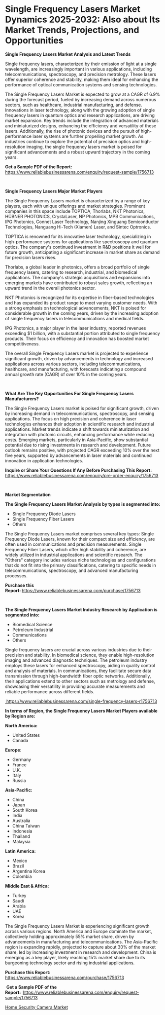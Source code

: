 <p><h1>Single Frequency Lasers Market Dynamics 2025-2032: Also about Its Market Trends, Projections, and Opportunities</h1></p><p><strong>Single Frequency Lasers Market Analysis and Latest Trends</strong></p>
<p><p>Single frequency lasers, characterized by their emission of light at a single wavelength, are increasingly important in various applications, including telecommunications, spectroscopy, and precision metrology. These lasers offer superior coherence and stability, making them ideal for enhancing the performance of optical communication systems and sensing technologies.</p><p>The Single Frequency Lasers Market is expected to grow at a CAGR of 6.9% during the forecast period, fueled by increasing demand across numerous sectors, such as healthcare, industrial manufacturing, and defense. Innovations in laser technology, along with the growing adoption of single frequency lasers in quantum optics and research applications, are driving market expansion. Key trends include the integration of advanced materials and miniaturized designs, enhancing the efficiency and versatility of these lasers. Additionally, the rise of photonic devices and the pursuit of high-performance laser systems are further propelling market growth. As industries continue to explore the potential of precision optics and high-resolution imaging, the single frequency lasers market is poised for significant advancements and a robust upward trajectory in the coming years.</p></p>
<p><strong>Get a Sample PDF of the Report:&nbsp;</strong> <a href="https://www.reliablebusinessarena.com/enquiry/request-sample/1756713?utm_campaign=1891&utm_medium=2&utm_source=Github&utm_content=ia&utm_term=06042025&utm_id=single-frequency-lasers">https://www.reliablebusinessarena.com/enquiry/request-sample/1756713</a></p>
<p>&nbsp;</p>
<p><strong>Single Frequency Lasers Major Market Players</strong></p>
<p><p>The Single Frequency Lasers market is characterized by a range of key players, each with unique offerings and market strategies. Prominent companies in this space include TOPTICA, Thorlabs, NKT Photonics, HÜBNER PHOTONICS, CrystaLaser, NP Photonics, MPB Communications, IPG Photonics, Connet Laser Technology, Nanjing Xinguang Semiconductor Technologies, Nanguang Hi-Tech (Xiamen) Laser, and Sintec Optronics.</p><p>TOPTICA is renowned for its innovative laser technology, specializing in high-performance systems for applications like spectroscopy and quantum optics. The company's continued investment in R&D positions it well for future growth, anticipating a significant increase in market share as demand for precision lasers rises.</p><p>Thorlabs, a global leader in photonics, offers a broad portfolio of single frequency lasers, catering to research, industrial, and biomedical applications. The company's strategic acquisitions and expansions into emerging markets have contributed to robust sales growth, reflecting an upward trend in the overall photonics sector.</p><p>NKT Photonics is recognized for its expertise in fiber-based technologies and has expanded its product range to meet varying customer needs. With a strong emphasis on technological advancements, NKT is poised for considerable growth in the coming years, driven by the increasing adoption of single frequency lasers in telecommunications and medical fields.</p><p>IPG Photonics, a major player in the laser industry, reported revenues exceeding $1 billion, with a substantial portion attributed to single frequency products. Their focus on efficiency and innovation has boosted market competitiveness.</p><p>The overall Single Frequency Lasers market is projected to experience significant growth, driven by advancements in technology and increased applications across various sectors, including telecommunications, healthcare, and manufacturing, with forecasts indicating a compound annual growth rate (CAGR) of over 10% in the coming years.</p></p>
<p>&nbsp;</p>
<p><strong>What Are The Key Opportunities For Single Frequency Lasers Manufacturers?</strong></p>
<p><p>The Single Frequency Lasers market is poised for significant growth, driven by increasing demand in telecommunications, spectroscopy, and sensing applications. The focus on high precision and coherence in laser technologies enhances their adoption in scientific research and industrial applications. Market trends indicate a shift towards miniaturization and integration with photonic circuits, enhancing performance while reducing costs. Emerging markets, particularly in Asia-Pacific, show substantial potential due to rising investments in research and development. Future outlook remains positive, with projected CAGR exceeding 10% over the next five years, supported by advancements in laser materials and continued innovation in application technologies.</p></p>
<p><strong>Inquire or Share Your Questions If Any Before Purchasing This Report:</strong> <a href="https://www.reliablebusinessarena.com/enquiry/pre-order-enquiry/1756713?utm_campaign=1891&utm_medium=2&utm_source=Github&utm_content=ia&utm_term=06042025&utm_id=single-frequency-lasers">https://www.reliablebusinessarena.com/enquiry/pre-order-enquiry/1756713</a></p>
<p>&nbsp;</p>
<p><strong>Market Segmentation</strong></p>
<p><strong>The Single Frequency Lasers Market Analysis by types is segmented into:</strong></p>
<p><ul><li>Single Frequency Diode Lasers</li><li>Single Frequency Fiber Lasers</li><li>Others</li></ul></p>
<p><p>The Single Frequency Lasers market comprises several key types: Single Frequency Diode Lasers, known for their compact size and efficiency, are often used in communications and precision measurements. Single Frequency Fiber Lasers, which offer high stability and coherence, are widely utilized in industrial applications and scientific research. The "Others" category includes various niche technologies and configurations that do not fit into the primary classifications, catering to specific needs in telecommunications, spectroscopy, and advanced manufacturing processes.</p></p>
<p><strong>Purchase this Report:&nbsp;</strong><a href="https://www.reliablebusinessarena.com/purchase/1756713?utm_campaign=1891&utm_medium=2&utm_source=Github&utm_content=ia&utm_term=06042025&utm_id=single-frequency-lasers">https://www.reliablebusinessarena.com/purchase/1756713</a></p>
<p>&nbsp;</p>
<p><strong>The Single Frequency Lasers Market Industry Research by Application is segmented into:</strong></p>
<p><ul><li>Biomedical Science</li><li>Petroleum Industrial</li><li>Communications</li><li>Others</li></ul></p>
<p><p>Single frequency lasers are crucial across various industries due to their precision and stability. In biomedical science, they enable high-resolution imaging and advanced diagnostic techniques. The petroleum industry employs these lasers for enhanced spectroscopy, aiding in quality control and analysis of materials. In communications, they facilitate secure data transmission through high-bandwidth fiber optic networks. Additionally, their applications extend to other sectors such as metrology and defense, showcasing their versatility in providing accurate measurements and reliable performance across different fields.</p></p>
<p><a href="https://www.reliablebusinessarena.com/single-frequency-lasers-r1756713?utm_campaign=1891&utm_medium=2&utm_source=Github&utm_content=ia&utm_term=06042025&utm_id=single-frequency-lasers">&nbsp;https://www.reliablebusinessarena.com/single-frequency-lasers-r1756713</a></p>
<p><strong>In terms of Region, the Single Frequency Lasers Market Players available by Region are:</strong></p>
<p>
    <p> <strong> North America: </strong>
        <ul>
            <li>United States</li>
            <li>Canada</li>
        </ul>
        </p> 
    <p> <strong> Europe: </strong>
        <ul>
            <li>Germany</li>
            <li>France</li>
            <li>U.K.</li>
            <li>Italy</li>
            <li>Russia</li>
        </ul>
        </p> 
    <p> <strong> Asia-Pacific: </strong>
        <ul>
            <li>China</li>
            <li>Japan</li>
            <li>South Korea</li>
            <li>India</li>
            <li>Australia</li>
            <li>China Taiwan</li>
            <li>Indonesia</li>
            <li>Thailand</li>
            <li>Malaysia</li>
        </ul>
        </p> 
    <p> <strong> Latin America: </strong>
        <ul>
            <li>Mexico</li>
            <li>Brazil</li>
            <li>Argentina Korea</li>
            <li>Colombia</li>
        </ul>
        </p> 
    <p> <strong> Middle East & Africa: </strong>
        <ul>
            <li>Turkey</li>
            <li>Saudi</li>
            <li>Arabia</li>
            <li>UAE</li>
            <li>Korea</li>
        </ul>
    </p>
    </p>
<p><p>The Single Frequency Lasers Market is experiencing significant growth across various regions. North America and Europe dominate the market, collectively holding approximately 55% market share, driven by advancements in manufacturing and telecommunications. The Asia-Pacific region is expanding rapidly, projected to capture about 30% of the market share, led by increasing investment in research and development. China is emerging as a key player, likely reaching 15% market share due to its burgeoning technology sector and rising industrial applications.</p></p>
<p><strong>Purchase this Report: </strong><a href="https://www.reliablebusinessarena.com/purchase/1756713?utm_campaign=1891&utm_medium=2&utm_source=Github&utm_content=ia&utm_term=06042025&utm_id=single-frequency-lasers">https://www.reliablebusinessarena.com/purchase/1756713</a></p>
<p>&nbsp;<strong>Get a Sample PDF of the Report:&nbsp;&nbsp;</strong><a href="https://www.reliablebusinessarena.com/enquiry/request-sample/1756713?utm_campaign=1891&utm_medium=2&utm_source=Github&utm_content=ia&utm_term=06042025&utm_id=single-frequency-lasers">https://www.reliablebusinessarena.com/enquiry/request-sample/1756713</a></p>
<p><strong></strong></p>
<p><p><a href="https://github.com/Krish2023na/Market-Research-Report-List-7/blob/main/home-security-camera-market.md?utm_campaign=1891&utm_medium=2&utm_source=Github&utm_content=ia&utm_term=06042025&utm_id=single-frequency-lasers">Home Security Camera Market</a></p></p>
